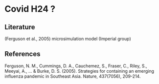 

# Covid H24 ?





## Literature

(Ferguson et al., 2005) microsimulation model (Imperial group)


## References

Ferguson, N. M., Cummings, D. A., Cauchemez, S., Fraser, C., Riley, S., Meeyai, A., ... & Burke, D. S. (2005). Strategies for containing an emerging influenza pandemic in Southeast Asia. Nature, 437(7056), 209-214.

